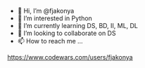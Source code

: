 - 👋 Hi, I’m @fjakonya
- 👀 I’m interested in Python
- 🌱 I’m currently learning DS, BD, II, ML, DL
- 💞️ I’m looking to collaborate on DS
- 📫 How to reach me ...

<!---
fjakonya/fjakonya is a ✨ special ✨ repository because its `README.md` (this file) appears on your GitHub profile.
You can click the Preview link to take a look at your changes.
--->

https://www.codewars.com/users/fjakonya
